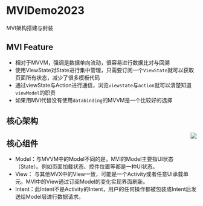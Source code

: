 # MVIDemo2023
MVI架构搭建与封装

## MVI Feature

- 相对于MVVM，强调是数据单向流动，很容易进行数据比对与回溯
- 使用ViewState对State进行集中管理，只需要订阅一个`ViewState`就可以获取页面所有状态，减少了很多模板代码
- 通过viewState与Action进行通信，浏览`viewstate`与`action`就可以清楚知道`viewModel`的职责
- 如果用MVI代替没有使用`databinding`的MVVM是一个比较好的选择

## 核心架构
<div style="float:right">
  <img src="http://m.qpic.cn/psc?/V526iEgm3HgG9w0K6aQL2X9HJE4OnV96/ruAMsa53pVQWN7FLK88i5uh.esy8dQlWqrURok1A5d1zpBnGz8lmOXdQ7ZghPKPMCc9xABkfkaSoDiUPbxe92dx5pWzpRtfRT4r3xBtQuag!/b&bo=gAK1AYACtQEBFzA!&rf=viewer_4"/>
</div>

## 核心组件
- Model：与MVVM中的Model不同的是，MVI的Model主要指UI状态（State）。例如页面加载状态、控件位置等都是一种UI状态。
- View：  与其他MVX中的View一致，可能是一个Activity或者任意UI承载单元。MVI中的View通过订阅Model的变化实现界面刷新。
- Intent：此Intent不是Activity的Intent，用户的任何操作都被包装成Intent后发送给Model层进行数据请求。
